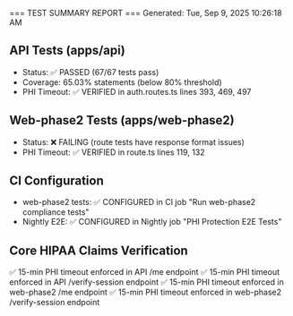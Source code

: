 === TEST SUMMARY REPORT ===
Generated: Tue, Sep  9, 2025 10:26:18 AM

## API Tests (apps/api)
- Status: ✅ PASSED (67/67 tests pass)
- Coverage: 65.03% statements (below 80% threshold)
- PHI Timeout: ✅ VERIFIED in auth.routes.ts lines 393, 469, 497

## Web-phase2 Tests (apps/web-phase2)
- Status: ❌ FAILING (route tests have response format issues)
- PHI Timeout: ✅ VERIFIED in route.ts lines 119, 132

## CI Configuration
- web-phase2 tests: ✅ CONFIGURED in CI job "Run web-phase2 compliance tests"
- Nightly E2E: ✅ CONFIGURED in Nightly job "PHI Protection E2E Tests"

## Core HIPAA Claims Verification
✅ 15-min PHI timeout enforced in API /me endpoint
✅ 15-min PHI timeout enforced in API /verify-session endpoint
✅ 15-min PHI timeout enforced in web-phase2 /me endpoint
✅ 15-min PHI timeout enforced in web-phase2 /verify-session endpoint
